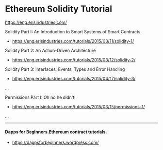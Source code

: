 # Ethereum Solidity Tutorial


https://eng.erisindustries.com/


Solidity Part I: An Introduction to Smart Systems of Smart Contracts
- https://eng.erisindustries.com/tutorials/2015/03/11/solidity-1/

Solidity Part 2: An Action-Driven Architecture
- https://eng.erisindustries.com/tutorials/2015/03/12/solidity-2/

Solidity Part 3: Interfaces, Events, Types and Error Handling
- https://eng.erisindustries.com/tutorials/2015/04/17/solidity-3/

...

Permissions Part I: Oh no he didn't!
- https://eng.erisindustries.com/tutorials/2015/03/15/permissions-1/



...

-----------------------------------------------------

#### Dapps for Beginners.Ethereum contract tutorials.
- https://dappsforbeginners.wordpress.com/

